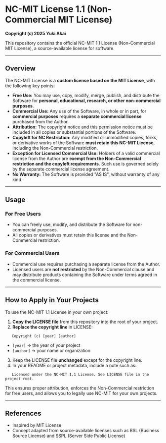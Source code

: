 
# NC-MIT License 1.1 (Non-Commercial MIT License)

**Copyright (c) 2025 Yuki Akai**

This repository contains the official NC-MIT 1.1 License (Non-Commercial MIT License), a source-available license for software.

---

## Overview

The NC-MIT License is a **custom license based on the MIT License**, with the following key points:

- **Free Use:** You may use, copy, modify, merge, publish, and distribute the Software for **personal, educational, research, or other non-commercial purposes**.
- **Commercial Use:** Any use of the Software, in whole or in part, for **commercial purposes** requires a **separate commercial license** purchased from the Author.
- **Attribution:** The copyright notice and this permission notice must be included in all copies or substantial portions of the Software.
- **Copyleft for NC Restriction:** Any modified or unmodified copies, forks, or derivative works of the Software **must retain this NC-MIT License**, including the Non-Commercial restriction.
- **Exception for Licensed Commercial Use:** Holders of a valid commercial license from the Author are **exempt from the Non-Commercial restriction and the copyleft requirements**. Such use is governed solely by the separate commercial license agreement.
- **No Warranty:** The Software is provided "AS IS", without warranty of any kind.

---

## Usage

### For Free Users
- You can freely use, modify, and distribute the Software for non-commercial purposes.
- All copies or derivatives must retain this license and the Non-Commercial restriction.

### For Commercial Users
- Commercial use requires purchasing a separate license from the Author.
- Licensed users are **not restricted** by the Non-Commercial clause and may distribute products containing the Software under terms agreed in the commercial license.

---

## How to Apply in Your Projects

To use the NC-MIT 1.1 License in your own project:

1. **Copy the LICENSE file** from this repository into the root of your project.
2. **Replace the copyright line** in LICENSE:

```text
   Copyright (c) [year] [author]
````

* `[year]` → the year of your project
* `[author]` → your name or organization

3. Keep the LICENSE file **unchanged** except for the copyright line.
4. In your README or project metadata, include a note such as:

```text
   Licensed under the NC-MIT 1.1 License. See LICENSE file in the project root.
```

This ensures proper attribution, enforces the Non-Commercial restriction for free users, and allows you to legally use NC-MIT for your own projects.

---

## References

* Inspired by MIT License
* Concept adapted from source-available licenses such as BSL (Business Source License) and SSPL (Server Side Public License)

